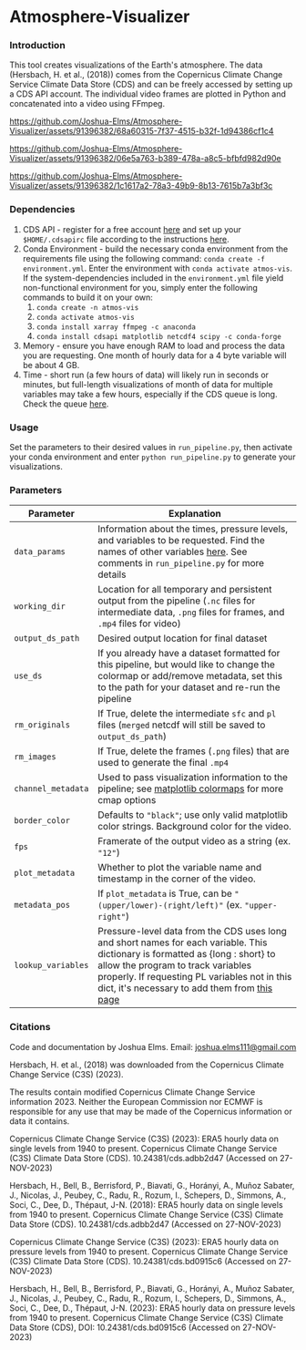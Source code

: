 # Atmosphere-Visualizer

### Introduction
This tool creates visualizations of the Earth's atmosphere. The data (Hersbach, H. et al., (2018)) comes from the Copernicus Climate Change Service Climate Data Store (CDS) and can be freely accessed by setting up a CDS API account. The individual video frames are plotted in Python and concatenated into a video using FFmpeg.



https://github.com/Joshua-Elms/Atmosphere-Visualizer/assets/91396382/68a60315-7f37-4515-b32f-1d94386cf1c4



https://github.com/Joshua-Elms/Atmosphere-Visualizer/assets/91396382/06e5a763-b389-478a-a8c5-bfbfd982d90e



https://github.com/Joshua-Elms/Atmosphere-Visualizer/assets/91396382/1c1617a2-78a3-49b9-8b13-7615b7a3bf3c



### Dependencies

1. CDS API - register for a free account [here](https://cds.climate.copernicus.eu/user/register?destination=%2F%23!%2Fhome) and set up your `$HOME/.cdsapirc` file according to the instructions [here](https://cds.climate.copernicus.eu/api-how-to).
2. Conda Environment - build the necessary conda environment from the requirements file using the following command: `conda create -f environment.yml`. Enter the environment with `conda activate atmos-vis`. If the system-dependencies included in the `environment.yml` file yield non-functional environment for you, simply enter the following commands to build it on your own:
   1. `conda create -n atmos-vis`
   2. `conda activate atmos-vis`
   3. `conda install xarray ffmpeg -c anaconda`
   4. `conda install cdsapi matplotlib netcdf4 scipy -c conda-forge`
4. Memory - ensure you have enough RAM to load and process the data you are requesting. One month of hourly data for a 4 byte variable will be about 4 GB.
5. Time - short run (a few hours of data) will likely run in seconds or minutes, but full-length visualizations of month of data for multiple variables may take a few hours, especially if the CDS queue is long. Check the queue [here](https://cds.climate.copernicus.eu/live/queue).

### Usage

Set the parameters to their desired values in `run_pipeline.py`, then activate your conda environment and enter `python run_pipeline.py` to generate your visualizations.

### Parameters

| Parameter          | Explanation                                                                                                                                                                                                                                                                                                                                                                            |
|--------------------|----------------------------------------------------------------------------------------------------------------------------------------------------------------------------------------------------------------------------------------------------------------------------------------------------------------------------------------------------------------------------------------|
| `data_params`      | Information about the times, pressure levels, and variables to be requested. Find the names of other variables [here](https://confluence.ecmwf.int/display/CKB/ERA5%3A+data+documentation#heading-Table9pressurelevelparametersinstantaneous). See comments in `run_pipeline.py` for more details                                                                                                                                                                                                                                                        |
| `working_dir`      | Location for all temporary and persistent output from the pipeline (`.nc` files for intermediate data, `.png` files for frames, and `.mp4` files for video)                                                                                                                                                                                                                            |
| `output_ds_path`   | Desired output location for final dataset                                                                                                                                                                                                                                                                                                                                              |
| `use_ds`           | If you already have a dataset formatted for this pipeline, but would like to change the colormap or add/remove metadata, set this to the path for your dataset and re-run the pipeline                                                                                                                                                                                                 |
| `rm_originals`     | If True, delete the intermediate `sfc` and `pl` files (`merged` netcdf will still be saved to `output_ds_path`)                                                                                                                                                                                                                                                                        |
| `rm_images`        | If True, delete the frames (`.png` files) that are used to generate the final `.mp4`                                                                                                                                                                                                                                                                                                   |
| `channel_metadata` | Used to pass visualization information to the pipeline; see [matplotlib colormaps](https://matplotlib.org/stable/users/explain/colors/colormaps.html) for more cmap options                                                                                                                                                                                                            |
| `border_color`     | Defaults to `"black"`; use only valid matplotlib color strings. Background color for the video.                                                                                                                                                                                                                                                                                        |
| `fps`              | Framerate of the output video as a string (ex. `"12"`)                                                                                                                                                                                                                                                                                                                                 |
| `plot_metadata`    | Whether to plot the variable name and timestamp in the corner of the video.                                                                                                                                                                                                                                                                                                            |
| `metadata_pos`     | If `plot_metadata` is True, can be `"(upper/lower)-(right/left)"` (ex. `"upper-right"`)                                                                                                                                                                                                                                                                                                |
| `lookup_variables` | Pressure-level data from the CDS uses long and short names for each variable. This dictionary is formatted as {long : short} to allow the program to track variables properly. If requesting PL variables not in this dict, it's necessary to add them from [this page](https://confluence.ecmwf.int/display/CKB/ERA5%3A+data+documentation#heading-Table9pressurelevelparametersinstantaneous) |


### Citations

Code and documentation by Joshua Elms. Email: joshua.elms111@gmail.com

Hersbach, H. et al., (2018) was downloaded from the Copernicus Climate Change Service (C3S) (2023).

The results contain modified Copernicus Climate Change Service information 2023. Neither the European Commission nor ECMWF is responsible for any use that may be made of the Copernicus information or data it contains.

Copernicus Climate Change Service (C3S) (2023): ERA5 hourly data on single levels from 1940 to present. Copernicus Climate Change Service (C3S) Climate Data Store (CDS). 10.24381/cds.adbb2d47 (Accessed on 27-NOV-2023)

Hersbach, H., Bell, B., Berrisford, P., Biavati, G., Horányi, A., Muñoz Sabater, J., Nicolas, J., Peubey, C., Radu, R., Rozum, I., Schepers, D., Simmons, A., Soci, C., Dee, D., Thépaut, J-N. (2018): ERA5 hourly data on single levels from 1940 to present. Copernicus Climate Change Service (C3S) Climate Data Store (CDS). 10.24381/cds.adbb2d47 (Accessed on 27-NOV-2023)

Copernicus Climate Change Service (C3S) (2023): ERA5 hourly data on pressure levels from 1940 to present. Copernicus Climate Change Service (C3S) Climate Data Store (CDS). 10.24381/cds.bd0915c6 (Accessed on 27-NOV-2023)

Hersbach, H., Bell, B., Berrisford, P., Biavati, G., Horányi, A., Muñoz Sabater, J., Nicolas, J., Peubey, C., Radu, R., Rozum, I., Schepers, D., Simmons, A., Soci, C., Dee, D., Thépaut, J-N. (2023): ERA5 hourly data on pressure levels from 1940 to present. Copernicus Climate Change Service (C3S) Climate Data Store (CDS), DOI: 10.24381/cds.bd0915c6 (Accessed on 27-NOV-2023)

